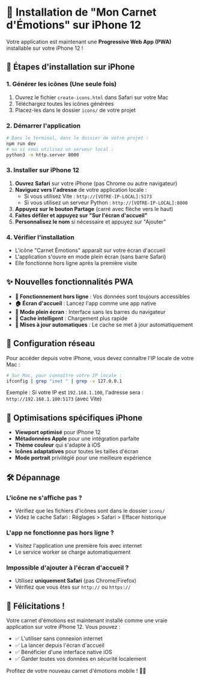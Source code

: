 # 📱 Installation de "Mon Carnet d'Émotions" sur iPhone 12

Votre application est maintenant une **Progressive Web App (PWA)** installable sur votre iPhone 12 !

## 🚀 Étapes d'installation sur iPhone

### 1. **Générer les icônes** (Une seule fois)
1. Ouvrez le fichier `create-icons.html` dans Safari sur votre Mac
2. Téléchargez toutes les icônes générées
3. Placez-les dans le dossier `icons/` de votre projet

### 2. **Démarrer l'application**
```bash
# Dans le terminal, dans le dossier de votre projet :
npm run dev
# ou si vous utilisez un serveur local :
python3 -m http.server 8000
```

### 3. **Installer sur iPhone 12**
1. **Ouvrez Safari** sur votre iPhone (pas Chrome ou autre navigateur)
2. **Naviguez vers l'adresse** de votre application locale :
   - Si vous utilisez Vite : `http://[VOTRE-IP-LOCAL]:5173`
   - Si vous utilisez un serveur Python : `http://[VOTRE-IP-LOCAL]:8000`
3. **Appuyez sur le bouton Partage** (carré avec flèche vers le haut)
4. **Faites défiler et appuyez sur "Sur l'écran d'accueil"**
5. **Personnalisez le nom** si nécessaire et appuyez sur "Ajouter"

### 4. **Vérifier l'installation**
- L'icône "Carnet Émotions" apparaît sur votre écran d'accueil
- L'application s'ouvre en mode plein écran (sans barre Safari)
- Elle fonctionne hors ligne après la première visite

## ✨ Nouvelles fonctionnalités PWA

- **📵 Fonctionnement hors ligne** : Vos données sont toujours accessibles
- **🏠 Écran d'accueil** : Lancez l'app comme une app native
- **📱 Mode plein écran** : Interface sans les barres du navigateur
- **💾 Cache intelligent** : Chargement plus rapide
- **🔄 Mises à jour automatiques** : Le cache se met à jour automatiquement

## 🔧 Configuration réseau

Pour accéder depuis votre iPhone, vous devez connaître l'IP locale de votre Mac :

```bash
# Sur Mac, pour connaître votre IP locale :
ifconfig | grep "inet " | grep -v 127.0.0.1
```

Exemple : Si votre IP est `192.168.1.100`, l'adresse sera :
`http://192.168.1.100:5173` (avec Vite)

## 🎯 Optimisations spécifiques iPhone

- **Viewport optimisé** pour iPhone 12
- **Métadonnées Apple** pour une intégration parfaite
- **Thème couleur** qui s'adapte à iOS
- **Icônes adaptatives** pour toutes les tailles d'écran
- **Mode portrait** privilégié pour une meilleure expérience

## 🛠 Dépannage

### L'icône ne s'affiche pas ?
- Vérifiez que les fichiers d'icônes sont dans le dossier `icons/`
- Videz le cache Safari : Réglages > Safari > Effacer historique

### L'app ne fonctionne pas hors ligne ?
- Visitez l'application une première fois avec internet
- Le service worker se charge automatiquement

### Impossible d'ajouter à l'écran d'accueil ?
- Utilisez **uniquement Safari** (pas Chrome/Firefox)
- Vérifiez que vous êtes sur `http://` ou `https://`

## 🎉 Félicitations !

Votre carnet d'émotions est maintenant installé comme une vraie application sur votre iPhone 12. Vous pouvez :

- ✅ L'utiliser sans connexion internet
- ✅ La lancer depuis l'écran d'accueil
- ✅ Bénéficier d'une interface native iOS
- ✅ Garder toutes vos données en sécurité localement

Profitez de votre nouveau carnet d'émotions mobile ! 📖💙 